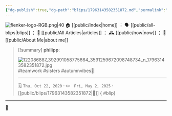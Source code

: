```yaml
---
{"dg-publish":true,"dg-path":"blips/17963143582351872.md","permalink":"/blips/17963143582351872/","title":"philipp on instagram @ 2020-10-22","created":"2020-10-22T14:00:00","updated":"2025-05-02T17:43:08"}
---
```



<div class="transclusion internal-embed is-loaded"><div class="markdown-embed">




![flenker-logo-RGB.png|40](/img/user/attachments/flenker-logo-RGB.png)
🏠 [[public/Index\|home]]  ⋮ 🗣️ [[public/all-blips\|blips]] ⋮  📝 [[public/All Articles\|articles]]  ⋮ 🕰️ [[public/now\|now]] ⋮ 🪪 [[public/About Me\|about me]]


</div></div>


> [!summary] **philipp**:
>
> ![122086887_392991058775664_3591259672098748734_n_17963143582351872.jpg](/img/user/attachments/122086887_392991058775664_3591259672098748734_n_17963143582351872.jpg)
> #teamwork #sisters #autumnvibes🍁
> - - -
>
> 🗓️ <code>Thu, Oct 22, 2020</code>  · ✏️ <code> Fri, May 2, 2025</code>  · [[public/blips/17963143582351872\|🔗]]
{ #blip}


- - -

 👾
